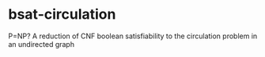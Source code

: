 # bsat-circulation
P=NP? A reduction of CNF boolean satisfiability to the circulation problem in an undirected graph
